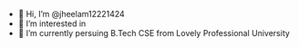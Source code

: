 - 👋 Hi, I’m @jheelam12221424
- 👀 I’m interested in 
- 🌱 I’m currently persuing B.Tech CSE from Lovely Professional University

<!---
jheelam12221424/jheelam12221424 is a ✨ special ✨ repository because its `README.md` (this file) appears on your GitHub profile.
You can click the Preview link to take a look at your changes.
--->
